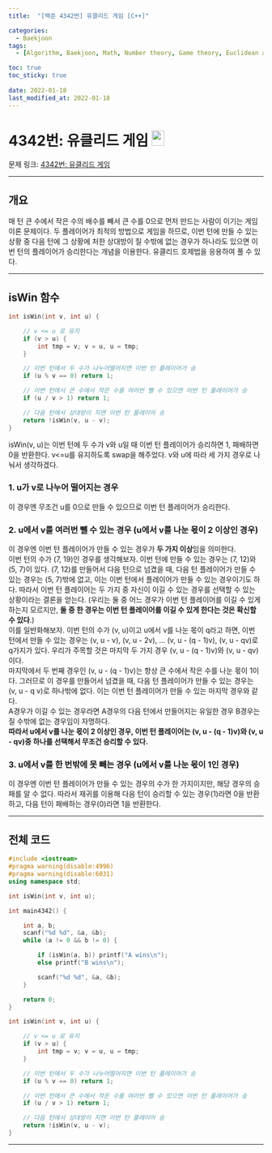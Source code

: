 ```yaml
---
title:  "[백준 4342번] 유클리드 게임 [C++]"

categories:
  - Baekjoon
tags:
  - [Algorithm, Baekjoon, Math, Number theory, Game theory, Euclidean algorithm]

toc: true
toc_sticky: true
 
date: 2022-01-18
last_modified_at: 2022-01-18
---
```


# 4342번: 유클리드 게임 <img src="https://d2gd6pc034wcta.cloudfront.net/tier/14.svg" width="25" height="30">

문제 링크: [4342번: 유클리드 게임](https://www.acmicpc.net/problem/4342 "bj4342")

***

## __개요__
매 턴 큰 수에서 작은 수의 배수를 빼서 큰 수를 0으로 먼저 만드는 사람이 이기는 게임 이론 문제이다. 두 플레이어가 최적의 방법으로 게임을 하므로, 이번 턴에 만들 수 있는 상황 중 다음 턴에 그 상황에 처한 상대방이 질 수밖에 없는 경우가 하나라도 있으면 이번 턴의 플레이어가 승리한다는 개념을 이용한다. 유클리드 호제법을 응용하여 풀 수 있다.

***

## __isWin 함수__
```cpp
int isWin(int v, int u) {

	// v <= u 로 유지
	if (v > u) {
		int tmp = v; v = u, u = tmp;
	}

	// 이번 턴에서 두 수가 나누어떨어지면 이번 턴 플레이어가 승
	if (u % v == 0) return 1;

	// 이번 턴에서 큰 수에서 작은 수를 여러번 뺄 수 있으면 이번 턴 플레이어가 승
	if (u / v > 1) return 1;

	// 다음 턴에서 상대방이 지면 이번 턴 플레이어 승
	return !isWin(v, u - v);
}
```
isWin(v, u)는 이번 턴에 두 수가 v와 u일 때 이번 턴 플레이어가 승리하면 1, 패배하면 0을 반환한다. v<=u를 유지하도록 swap을 해주었다. v와 u에 따라 세 가지 경우로 나눠서 생각하겠다.
### 1. u가 v로 나누어 떨어지는 경우
이 경우엔 무조건 u를 0으로 만들 수 있으므로 이번 턴 플레이어가 승리한다.

### 2. u에서 v를 여러번 뺄 수 있는 경우 (u에서 v를 나눈 몫이 2 이상인 경우)
이 경우엔 이번 턴 플레이어가 만들 수 있는 경우가 **두 가지 이상**임을 의미한다.  
이번 턴의 수가 (7, 19)인 경우를 생각해보자. 이번 턴에 만들 수 있는 경우는 (7, 12)와 (5, 7)이 있다. (7, 12)를 만들어서 다음 턴으로 넘겼을 때, 다음 턴 플레이어가 만들 수 있는 경우는 (5, 7)밖에 없고, 이는 이번 턴에서 플레이어가 만들 수 있는 경우이기도 하다. 따라서 이번 턴 플레이어는 두 가지 중 자신이 이길 수 있는 경우를 선택할 수 있는 상황이라는 결론을 얻는다. (우리는 둘 중 어느 경우가 이번 턴 플레이어를 이길 수 있게 하는지 모르지만, **둘 중 한 경우는 이번 턴 플레이어를 이길 수 있게 한다는 것은 확신할 수 있다**.)  
이를 일반화해보자. 이번 턴의 수가 (v, u)이고 u에서 v를 나눈 몫이 q라고 하면, 이번 턴에서 만들 수 있는 경우는 (v, u - v), (v, u - 2v), ... (v, u - (q - 1)v), (v, u - qv)로 q가지가 있다. 우리가 주목할 것은 마지막 두 가지 경우 (v, u - (q - 1)v)와 (v, u - qv)이다.  
마지막에서 두 번째 경우인 (v, u - (q - 1)v)는 항상 큰 수에서 작은 수를 나눈 몫이 1이다. 그러므로 이 경우를 만들어서 넘겼을 때, 다음 턴 플레이어가 만들 수 있는 경우는 (v, u - q v)로 하나밖에 없다. 이는 이번 턴 플레이어가 만들 수 있는 마지막 경우와 같다.   
A경우가 이길 수 있는 경우라면 A경우의 다음 턴에서 만들어지는 유일한 경우 B경우는 질 수밖에 없는 경우임이 자명하다.  
**따라서 u에서 v를 나눈 몫이 2 이상인 경우, 이번 턴 플레이어는 (v, u - (q - 1)v)와 (v, u - qv)중 하나를 선택해서 무조건 승리할 수 있다.**

### 3. u에서 v를 한 번밖에 못 빼는 경우 (u에서 v를 나눈 몫이 1인 경우)
이 경우엔 이번 턴 플레이어가 만들 수 있는 경우의 수가 한 가지이지만, 해당 경우의 승패를 알 수 없다. 따라서 재귀를 이용해 다음 턴이 승리할 수 있는 경우(1)라면 0을 반환하고, 다음 턴이 패배하는 경우(0)라면 1을 반환한다.


***

## __전체 코드__

```cpp
#include <iostream> 
#pragma warning(disable:4996)
#pragma warning(disable:6031)
using namespace std;

int isWin(int v, int u);

int main4342() {

	int a, b;
	scanf("%d %d", &a, &b);
	while (a != 0 && b != 0) {

		if (isWin(a, b)) printf("A wins\n");
		else printf("B wins\n");

		scanf("%d %d", &a, &b);
	}

	return 0;
}

int isWin(int v, int u) {

	// v <= u 로 유지
	if (v > u) {
		int tmp = v; v = u, u = tmp;
	}

	// 이번 턴에서 두 수가 나누어떨어지면 이번 턴 플레이어가 승
	if (u % v == 0) return 1;

	// 이번 턴에서 큰 수에서 작은 수를 여러번 뺄 수 있으면 이번 턴 플레이어가 승
	if (u / v > 1) return 1;

	// 다음 턴에서 상대방이 지면 이번 턴 플레이어 승
	return !isWin(v, u - v);
}
```

***